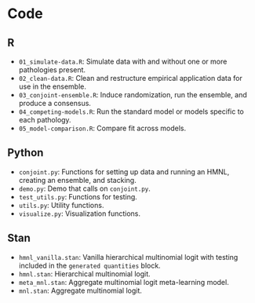 Code
================

## R

  - `01_simulate-data.R`: Simulate data with and without one or more
    pathologies present.
  - `02_clean-data.R`: Clean and restructure empirical application data
    for use in the ensemble.
  - `03_conjoint-ensemble.R`: Induce randomization, run the ensemble,
    and produce a consensus.
  - `04_competing-models.R`: Run the standard model or models specific
    to each pathology.
  - `05_model-comparison.R`: Compare fit across models.

## Python

  - `conjoint.py`: Functions for setting up data and running an HMNL,
    creating an ensemble, and stacking.
  - `demo.py`: Demo that calls on `conjoint.py`.
  - `test_utils.py`: Functions for testing.
  - `utils.py`: Utility functions.
  - `visualize.py`: Visualization functions.

## Stan

  - `hmnl_vanilla.stan`: Vanilla hierarchical multinomial logit with
    testing included in the `generated quantities` block.
  - `hmnl.stan`: Hierarchical multinomial logit.
  - `meta_mnl.stan`: Aggregate multinomial logit meta-learning model.
  - `mnl.stan`: Aggregate multinomial logit.
